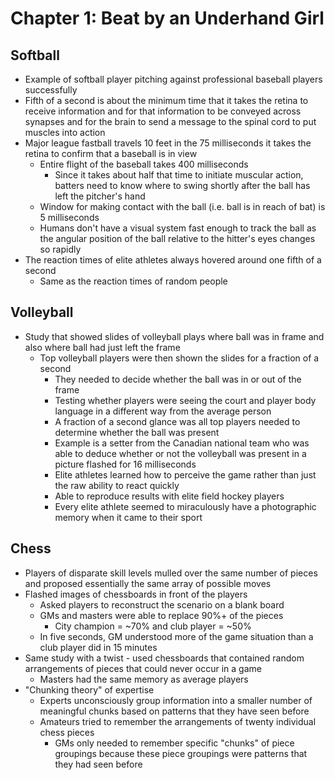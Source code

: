 # Chapter 1: Beat by an Underhand Girl

## Softball

* Example of softball player pitching against professional baseball players successfully
* Fifth of a second is about the minimum time that it takes the retina to receive information and for that information to be conveyed across synapses and for the brain to send a message to the spinal cord to put muscles into action
* Major league fastball travels 10 feet in the 75 milliseconds it takes the retina to confirm that a baseball is in view
  * Entire flight of the baseball takes 400 milliseconds
	* Since it takes about half that time to initiate muscular action, batters need to know where to swing shortly after the ball has left the pitcher's hand
  * Window for making contact with the ball (i.e. ball is in reach of bat) is 5 milliseconds
  * Humans don't have a visual system fast enough to track the ball as the angular position of the ball relative to the hitter's eyes changes so rapidly
* The reaction times of elite athletes always hovered around one fifth of a second
  * Same as the reaction times of random people

## Volleyball

* Study that showed slides of volleyball plays where ball was in frame and also where ball had just left the frame
  * Top volleyball players were then shown the slides for a fraction of a second
	* They needed to decide whether the ball was in or out of the frame
	* Testing whether players were seeing the court and player body language in a different way from the average person
	* A fraction of a second glance was all top players needed to determine whether the ball was present
	* Example is a setter from the Canadian national team who was able to deduce whether or not the volleyball was present in a picture flashed for 16 milliseconds
	* Elite athletes learned how to perceive the game rather than just the raw ability to react quickly
	* Able to reproduce results with elite field hockey players
	* Every elite athlete seemed to miraculously have a photographic memory when it came to their sport

## Chess

* Players of disparate skill levels mulled over the same number of pieces and proposed essentially the same array of possible moves
* Flashed images of chessboards in front of the players
  * Asked players to reconstruct the scenario on a blank board
  * GMs and masters were able to replace 90%+ of the pieces
    * City champion = ~70% and club player = ~50%
  * In five seconds, GM understood more of the game situation than a club player did in 15 minutes
* Same study with a twist - used chessboards that contained random arrangements of pieces that could never occur in a game
  * Masters had the same memory as average players
* "Chunking theory" of expertise
  * Experts unconsciously group information into a smaller number of meaningful chunks based on patterns that they have seen before
  * Amateurs tried to remember the arrangements of twenty individual chess pieces
    * GMs only needed to remember specific "chunks" of piece groupings because these piece groupings were patterns that they had seen before